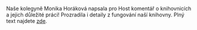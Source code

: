 
Naše kolegyně Monika Horáková napsala pro Host komentář o knihovnicích a jejich
důležité práci! Prozradila i detaily z fungování naší knihovny. Plný text
najdete <a href="http://www.h7o.cz/co-knihovnice-delaji-cely-den/">zde</a>.
